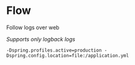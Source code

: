 # Flow 
Follow logs over web

_Supports only logback logs_

```
-Dspring.profiles.active=production -Dspring.config.location=file:/application.yml
```

